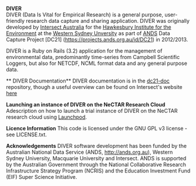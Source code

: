 **DIVER**  
DIVER (Data Is Vital for Empirical Research) is a general purpose, user-friendly research data capture and sharing application. DIVER was originally developed by [Intersect Australia](http://www.intersect.org.au/) for the [Hawkesbury Institute for the Environment](http://www.westernsydney.edu.au/hie) at the [Western Sydney Unversity](http://www.westernsydney.edu.au/) as part of [ANDS](http://www.ands.org.au/) Data Capture Project [DC21] (https://projects.ands.org.au/id/DC21) in 2012/2013.

DIVER  is a Ruby on Rails (3.2) application for the management of environmental data, predominantly time-series from Campbell Scientific Loggers, but also for NETCDF, NCML format data and any general purpose data.

** DIVER Documentation**
DIVER documentation is in the [dc21-doc](https://github.com/IntersectAustralia/dc21-doc) repository, though a useful overview can be found on Intersect's website [here](http://www.intersect.org.au/content/diver-0)

**Launching an instance of DIVER on the NeCTAR Research Cloud**
Adescription on how to launch a trial instance of DIVER on the NeCTAR research cloud using [Launchpod](http://www.intersect.org.au/content/launchpod).

**Licence Information**
This code is licensed under the GNU GPL v3 license - see LICENSE.txt.

**Acknowledgements**
DIVER software development has been funded by the Australian National Data Service (ANDS, http://ands.org.au), Western Sydney University, Macquarie University and Intersect. ANDS is supported by the Australian Government through the National Collaborative Research Infrastructure Strategy Program (NCRIS) and the Education Investment Fund (EIF) Super Science Initiative.
